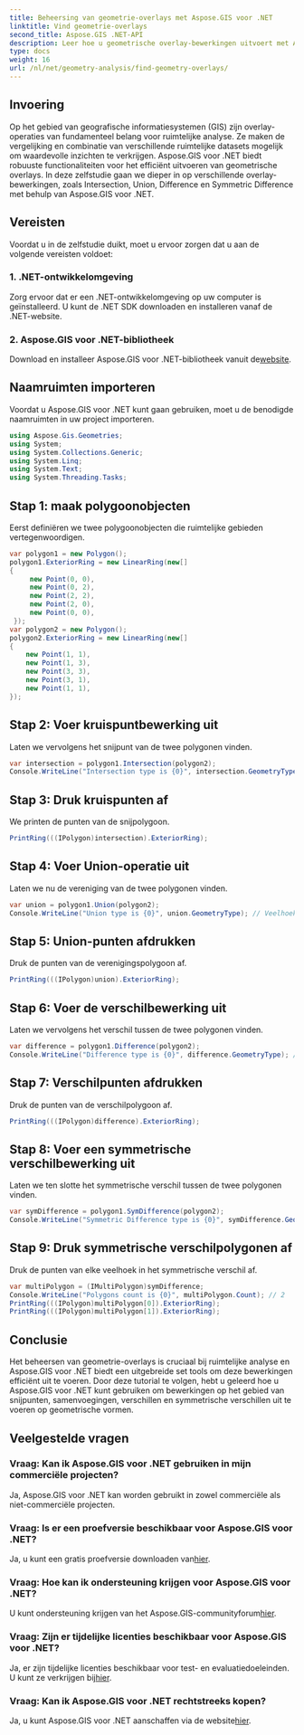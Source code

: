 ```yaml
---
title: Beheersing van geometrie-overlays met Aspose.GIS voor .NET
linktitle: Vind geometrie-overlays
second_title: Aspose.GIS .NET-API
description: Leer hoe u geometrische overlay-bewerkingen uitvoert met Aspose.GIS voor .NET. Master-bewerkingen op het gebied van snijpunten, samenvoegingen, verschillen en symmetrische verschillen.
type: docs
weight: 16
url: /nl/net/geometry-analysis/find-geometry-overlays/
---
```

## Invoering
Op het gebied van geografische informatiesystemen (GIS) zijn overlay-operaties van fundamenteel belang voor ruimtelijke analyse. Ze maken de vergelijking en combinatie van verschillende ruimtelijke datasets mogelijk om waardevolle inzichten te verkrijgen. Aspose.GIS voor .NET biedt robuuste functionaliteiten voor het efficiënt uitvoeren van geometrische overlays. In deze zelfstudie gaan we dieper in op verschillende overlay-bewerkingen, zoals Intersection, Union, Difference en Symmetric Difference met behulp van Aspose.GIS voor .NET.
## Vereisten
Voordat u in de zelfstudie duikt, moet u ervoor zorgen dat u aan de volgende vereisten voldoet:
### 1. .NET-ontwikkelomgeving
Zorg ervoor dat er een .NET-ontwikkelomgeving op uw computer is geïnstalleerd. U kunt de .NET SDK downloaden en installeren vanaf de .NET-website.
### 2. Aspose.GIS voor .NET-bibliotheek
 Download en installeer Aspose.GIS voor .NET-bibliotheek vanuit de[website](https://releases.aspose.com/gis/net/).
## Naamruimten importeren
Voordat u Aspose.GIS voor .NET kunt gaan gebruiken, moet u de benodigde naamruimten in uw project importeren.
```csharp
using Aspose.Gis.Geometries;
using System;
using System.Collections.Generic;
using System.Linq;
using System.Text;
using System.Threading.Tasks;
```

## Stap 1: maak polygoonobjecten
Eerst definiëren we twee polygoonobjecten die ruimtelijke gebieden vertegenwoordigen.
```csharp
var polygon1 = new Polygon();
polygon1.ExteriorRing = new LinearRing(new[]
{
	 new Point(0, 0),
	 new Point(0, 2),
	 new Point(2, 2),
	 new Point(2, 0),
	 new Point(0, 0),
 });
var polygon2 = new Polygon();
polygon2.ExteriorRing = new LinearRing(new[]
{
	new Point(1, 1),
	new Point(1, 3),
	new Point(3, 3),
	new Point(3, 1),
	new Point(1, 1),
});
```
## Stap 2: Voer kruispuntbewerking uit
Laten we vervolgens het snijpunt van de twee polygonen vinden.
```csharp
var intersection = polygon1.Intersection(polygon2);
Console.WriteLine("Intersection type is {0}", intersection.GeometryType); // Veelhoek
```
## Stap 3: Druk kruispunten af
We printen de punten van de snijpolygoon.
```csharp
PrintRing(((IPolygon)intersection).ExteriorRing);
```
## Stap 4: Voer Union-operatie uit
Laten we nu de vereniging van de twee polygonen vinden.
```csharp
var union = polygon1.Union(polygon2);
Console.WriteLine("Union type is {0}", union.GeometryType); // Veelhoek
```
## Stap 5: Union-punten afdrukken
Druk de punten van de verenigingspolygoon af.
```csharp
PrintRing(((IPolygon)union).ExteriorRing);
```
## Stap 6: Voer de verschilbewerking uit
Laten we vervolgens het verschil tussen de twee polygonen vinden.
```csharp
var difference = polygon1.Difference(polygon2);
Console.WriteLine("Difference type is {0}", difference.GeometryType); // Veelhoek
```
## Stap 7: Verschilpunten afdrukken
Druk de punten van de verschilpolygoon af.
```csharp
PrintRing(((IPolygon)difference).ExteriorRing);
```
## Stap 8: Voer een symmetrische verschilbewerking uit
Laten we ten slotte het symmetrische verschil tussen de twee polygonen vinden.
```csharp
var symDifference = polygon1.SymDifference(polygon2);
Console.WriteLine("Symmetric Difference type is {0}", symDifference.GeometryType); // Multipolygoon
```
## Stap 9: Druk symmetrische verschilpolygonen af
Druk de punten van elke veelhoek in het symmetrische verschil af.
```csharp
var multiPolygon = (IMultiPolygon)symDifference;
Console.WriteLine("Polygons count is {0}", multiPolygon.Count); // 2
PrintRing(((IPolygon)multiPolygon[0]).ExteriorRing);
PrintRing(((IPolygon)multiPolygon[1]).ExteriorRing);
```
## Conclusie
Het beheersen van geometrie-overlays is cruciaal bij ruimtelijke analyse en Aspose.GIS voor .NET biedt een uitgebreide set tools om deze bewerkingen efficiënt uit te voeren. Door deze tutorial te volgen, hebt u geleerd hoe u Aspose.GIS voor .NET kunt gebruiken om bewerkingen op het gebied van snijpunten, samenvoegingen, verschillen en symmetrische verschillen uit te voeren op geometrische vormen.
## Veelgestelde vragen
### Vraag: Kan ik Aspose.GIS voor .NET gebruiken in mijn commerciële projecten?
Ja, Aspose.GIS voor .NET kan worden gebruikt in zowel commerciële als niet-commerciële projecten.
### Vraag: Is er een proefversie beschikbaar voor Aspose.GIS voor .NET?
 Ja, u kunt een gratis proefversie downloaden van[hier](https://releases.aspose.com/).
### Vraag: Hoe kan ik ondersteuning krijgen voor Aspose.GIS voor .NET?
 U kunt ondersteuning krijgen van het Aspose.GIS-communityforum[hier](https://forum.aspose.com/c/gis/33).
### Vraag: Zijn er tijdelijke licenties beschikbaar voor Aspose.GIS voor .NET?
 Ja, er zijn tijdelijke licenties beschikbaar voor test- en evaluatiedoeleinden. U kunt ze verkrijgen bij[hier](https://purchase.aspose.com/temporary-license/).
### Vraag: Kan ik Aspose.GIS voor .NET rechtstreeks kopen?
 Ja, u kunt Aspose.GIS voor .NET aanschaffen via de website[hier](https://purchase.aspose.com/buy).